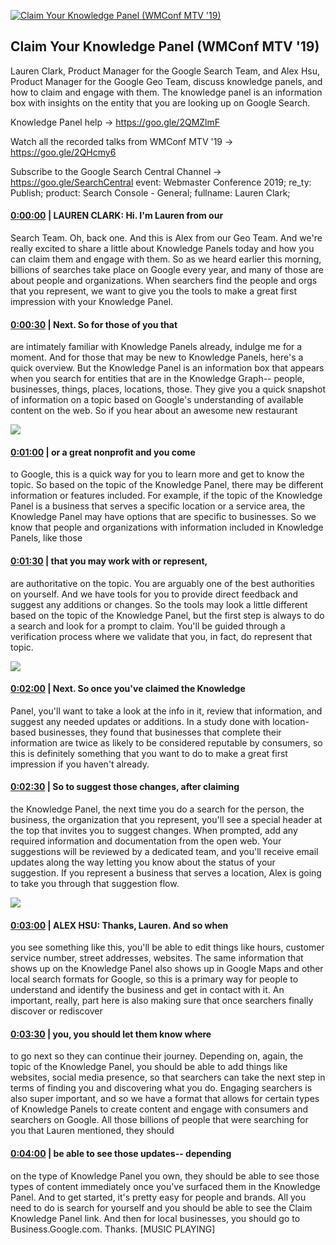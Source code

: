 [![Claim Your Knowledge Panel (WMConf MTV '19)](https://i.ytimg.com/vi/l_Ws66DpJhE/hqdefault.jpg)](https://www.youtube.com/watch?v=l_Ws66DpJhE)

## Claim Your Knowledge Panel (WMConf MTV '19)

Lauren Clark, Product Manager for the Google Search Team, and Alex Hsu, Product Manager for the Google Geo Team, discuss knowledge panels, and how to claim and engage with them. The knowledge panel is an information box with insights on the entity that you are looking up on Google Search.



Knowledge Panel help → https://goo.gle/2QMZlmF 



Watch all the recorded talks from WMConf MTV '19 → https://goo.gle/2QHcmy6 

Subscribe to the Google Search Central Channel → https://goo.gle/SearchCentral event: Webmaster Conference 2019; re_ty: Publish; product: Search Console - General; fullname: Lauren Clark;



#### [0:00:00](https://www.youtube.com/watch?v=l_Ws66DpJhE&t=0) |  LAUREN CLARK: Hi. I'm Lauren from our

Search Team. Oh, back one. And this is Alex from our Geo Team. And we're really excited to share a little about Knowledge Panels today and how you can claim them and engage with them. So as we heard earlier this morning, billions of searches take place on Google every year, and many of those are about people and organizations. When searchers find the people and orgs that you represent, we want to give you the tools to make a great first impression with your Knowledge Panel.  

#### [0:00:30](https://www.youtube.com/watch?v=l_Ws66DpJhE&t=30) |  Next. So for those of you that

are intimately familiar with Knowledge Panels already, indulge me for a moment. And for those that may be new to Knowledge Panels, here's a quick overview. But the Knowledge Panel is an information box that appears when you search for entities that are in the Knowledge Graph-- people, businesses, things, places, locations, those. They give you a quick snapshot of information on a topic based on Google's understanding of available content on the web. So if you hear about an awesome new restaurant  

![](https://i.ytimg.com/vi/l_Ws66DpJhE/hq1.jpg)



#### [0:01:00](https://www.youtube.com/watch?v=l_Ws66DpJhE&t=60) |  or a great nonprofit and you come

to Google, this is a quick way for you to learn more and get to know the topic. So based on the topic of the Knowledge Panel, there may be different information or features included. For example, if the topic of the Knowledge Panel is a business that serves a specific location or a service area, the Knowledge Panel may have options that are specific to businesses. So we know that people and organizations with information included in Knowledge Panels, like those  

#### [0:01:30](https://www.youtube.com/watch?v=l_Ws66DpJhE&t=90) |  that you may work with or represent,

are authoritative on the topic. You are arguably one of the best authorities on yourself. And we have tools for you to provide direct feedback and suggest any additions or changes. So the tools may look a little different based on the topic of the Knowledge Panel, but the first step is always to do a search and look for a prompt to claim. You'll be guided through a verification process where we validate that you, in fact, do represent that topic.  

![](https://i.ytimg.com/vi/l_Ws66DpJhE/hq2.jpg)



#### [0:02:00](https://www.youtube.com/watch?v=l_Ws66DpJhE&t=120) |  Next. So once you've claimed the Knowledge

Panel, you'll want to take a look at the info in it, review that information, and suggest any needed updates or additions. In a study done with location-based businesses, they found that businesses that complete their information are twice as likely to be considered reputable by consumers, so this is definitely something that you want to do to make a great first impression if you haven't already.  

#### [0:02:30](https://www.youtube.com/watch?v=l_Ws66DpJhE&t=150) |  So to suggest those changes, after claiming

the Knowledge Panel, the next time you do a search for the person, the business, the organization that you represent, you'll see a special header at the top that invites you to suggest changes. When prompted, add any required information and documentation from the open web. Your suggestions will be reviewed by a dedicated team, and you'll receive email updates along the way letting you know about the status of your suggestion. If you represent a business that serves a location, Alex is going to take you through that suggestion flow.  

![](https://i.ytimg.com/vi/l_Ws66DpJhE/hq3.jpg)



#### [0:03:00](https://www.youtube.com/watch?v=l_Ws66DpJhE&t=180) |  ALEX HSU: Thanks, Lauren. And so when

you see something like this, you'll be able to edit things like hours, customer service number, street addresses, websites. The same information that shows up on the Knowledge Panel also shows up in Google Maps and other local search formats for Google, so this is a primary way for people to understand and identify the business and get in contact with it. An important, really, part here is also making sure that once searchers finally discover or rediscover  

#### [0:03:30](https://www.youtube.com/watch?v=l_Ws66DpJhE&t=210) |  you, you should let them know where

to go next so they can continue their journey. Depending on, again, the topic of the Knowledge Panel, you should be able to add things like websites, social media presence, so that searchers can take the next step in terms of finding you and discovering what you do. Engaging searchers is also super important, and so we have a format that allows for certain types of Knowledge Panels to create content and engage with consumers and searchers on Google. All those billions of people that were searching for you that Lauren mentioned, they should  

#### [0:04:00](https://www.youtube.com/watch?v=l_Ws66DpJhE&t=240) |  be able to see those updates-- depending

on the type of Knowledge Panel you own, they should be able to see those types of content immediately once you've surfaced them in the Knowledge Panel. And to get started, it's pretty easy for people and brands. All you need to do is search for yourself and you should be able to see the Claim Knowledge Panel link. And then for local businesses, you should go to Business.Google.com. Thanks. [MUSIC PLAYING]  